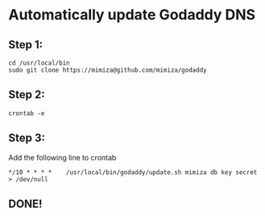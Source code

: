 # Automatically update Godaddy DNS
## Step 1:
```
cd /usr/local/bin
sudo git clone https://mimiza@github.com/mimiza/godaddy
```
## Step 2:
```
crontab -e
```
## Step 3:
Add the following line to crontab
```
*/10 * * * *    /usr/local/bin/godaddy/update.sh mimiza db key secret > /dev/null
```
## DONE!
